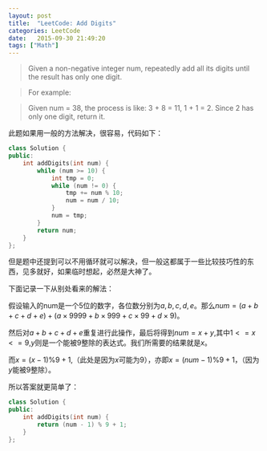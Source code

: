 ```yaml
---
layout: post
title:  "LeetCode: Add Digits"
categories: LeetCode
date:   2015-09-30 21:49:20
tags: ["Math"]
---
```


> Given a non-negative integer num, repeatedly add all its digits until the result has only one digit.

> For example:

> Given num = 38, the process is like: 3 + 8 = 11, 1 + 1 = 2. Since 2 has only one digit, return it.

此题如果用一般的方法解决，很容易，代码如下：

``` cpp
class Solution {
public:
    int addDigits(int num) {
        while (num >= 10) {
            int tmp = 0;
            while (num != 0) {
                tmp += num % 10;
                num = num / 10;
            }
            num = tmp;
        }
        return num;
    }
};
```

但是题中还提到可以不用循环就可以解决，但一般这都属于一些比较技巧性的东西，见多就好，如果临时想起，必然是大神了。

下面记录一下从别处看来的解法：

假设输入的num是一个5位的数字，各位数分别为$a, b, c, d, e$。那么$num = (a+b+c+d+e)+(a\times9999+b\times999+c\times99+d\times9)$。

然后对$a+b+c+d+e$重复进行此操作，最后将得到$num=x+y$,其中$1<=x<=9$,$y$则是一个能被9整除的表达式。我们所需要的结果就是$x$。

而$x=(x-1)\%9 + 1$,（此处是因为$x$可能为9），亦即$x=(num-1)\%9+1$，（因为$y$能被9整除）。

所以答案就更简单了：
``` cpp
class Solution {
public:
    int addDigits(int num) {
        return (num - 1) % 9 + 1;
    }
};
```